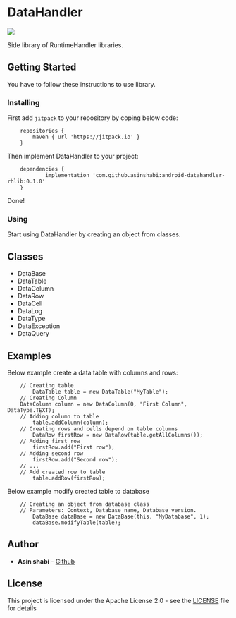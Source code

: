 # DataHandler
[![](https://jitpack.io/v/asinshabi/android-datahandler-rhlib.svg)](https://jitpack.io/#asinshabi/android-datahandler-rhlib)

Side library of RuntimeHandler libraries.

## Getting Started
You have to follow these instructions to use library.
### Installing
First add ```jitpack``` to your repository by coping below code:
```
	repositories {
		maven { url 'https://jitpack.io' }
	}
```
Then implement DataHandler to your project:
```
	dependencies {
	        implementation 'com.github.asinshabi:android-datahandler-rhlib:0.1.0'
	}
```
Done!

### Using
Start using DataHandler by creating an object from classes.

## Classes
* DataBase
* DataTable
* DataColumn
* DataRow
* DataCell
* DataLog
* DataType
* DataException
* DataQuery

## Examples
Below example create a data table with columns and rows:
```
	// Creating table
        DataTable table = new DataTable("MyTable");
	// Creating Column
	DataColumn column = new DataColumn(0, "First Column", DataType.TEXT);
	// Adding column to table
        table.addColumn(column);
	// Creating rows and cells depend on table columns
        DataRow firstRow = new DataRow(table.getAllColumns());
	// Adding first row
        firstRow.add("First row");
	// Adding second row
        firstRow.add("Second row");
	// ...
	// Add created row to table
        table.addRow(firstRow);
```
Below example modify created table to database
```
	// Creating an object from database class
	// Parameters: Context, Database name, Database version.
        DataBase dataBase = new DataBase(this, "MyDatabase", 1);
        dataBase.modifyTable(table);
```

## Author

* **Asin shabi** - [Github](https://github.com/asinshabi)

## License

This project is licensed under the Apache License 2.0 - see the [LICENSE](LICENSE) file for details
